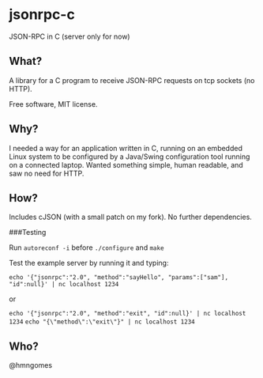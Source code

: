 jsonrpc-c
=========

JSON-RPC in C (server only for now)

What?
-----
A library for a C program to receive JSON-RPC requests on tcp sockets (no HTTP).

Free software, MIT license.

Why?
----
I needed a way for an application written in C, running on an embedded Linux system to be configured by
a Java/Swing configuration tool running on a connected laptop. Wanted something simple, human readable,
and saw no need for HTTP.

How?
----
Includes cJSON (with a small patch on my fork).
No further dependencies.

###Testing

Run `autoreconf -i`  before `./configure` and `make`

Test the example server by running it and typing: 

`echo '{"jsonrpc":"2.0", "method":"sayHello", "params":["sam"], "id":null}' | nc localhost 1234`

or

`echo '{"jsonrpc":"2.0", "method":"exit", "id":null}' | nc localhost 1234`
`echo "{\"method\":\"exit\"}" | nc localhost 1234`

Who?
----

@hmngomes
